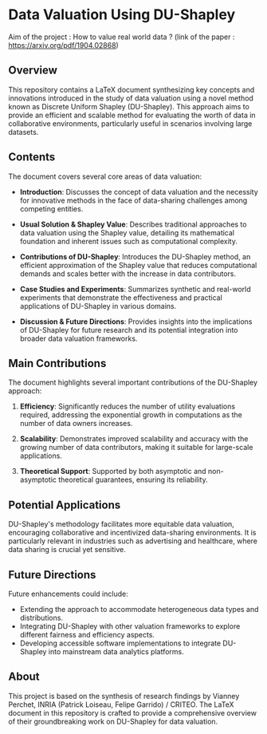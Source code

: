 # Data Valuation Using DU-Shapley
Aim of the project : How to value real world data ?  (link of the paper : https://arxiv.org/pdf/1904.02868)

## Overview
This repository contains a LaTeX document synthesizing key concepts and innovations introduced in the study of data valuation using a novel method known as Discrete Uniform Shapley (DU-Shapley). This approach aims to provide an efficient and scalable method for evaluating the worth of data in collaborative environments, particularly useful in scenarios involving large datasets.

## Contents
The document covers several core areas of data valuation:

- **Introduction**: Discusses the concept of data valuation and the necessity for innovative methods in the face of data-sharing challenges among competing entities.

- **Usual Solution & Shapley Value**: Describes traditional approaches to data valuation using the Shapley value, detailing its mathematical foundation and inherent issues such as computational complexity.

- **Contributions of DU-Shapley**: Introduces the DU-Shapley method, an efficient approximation of the Shapley value that reduces computational demands and scales better with the increase in data contributors.

- **Case Studies and Experiments**: Summarizes synthetic and real-world experiments that demonstrate the effectiveness and practical applications of DU-Shapley in various domains.

- **Discussion & Future Directions**: Provides insights into the implications of DU-Shapley for future research and its potential integration into broader data valuation frameworks.

## Main Contributions
The document highlights several important contributions of the DU-Shapley approach:

1. **Efficiency**: Significantly reduces the number of utility evaluations required, addressing the exponential growth in computations as the number of data owners increases.

2. **Scalability**: Demonstrates improved scalability and accuracy with the growing number of data contributors, making it suitable for large-scale applications.

3. **Theoretical Support**: Supported by both asymptotic and non-asymptotic theoretical guarantees, ensuring its reliability.

## Potential Applications
DU-Shapley's methodology facilitates more equitable data valuation, encouraging collaborative and incentivized data-sharing environments. It is particularly relevant in industries such as advertising and healthcare, where data sharing is crucial yet sensitive.

## Future Directions
Future enhancements could include:
- Extending the approach to accommodate heterogeneous data types and distributions.
- Integrating DU-Shapley with other valuation frameworks to explore different fairness and efficiency aspects.
- Developing accessible software implementations to integrate DU-Shapley into mainstream data analytics platforms.

## About
This project is based on the synthesis of research findings by Vianney Perchet, INRIA (Patrick Loiseau, Felipe Garrido) / CRITEO. The LaTeX document in this repository is crafted to provide a comprehensive overview of their groundbreaking work on DU-Shapley for data valuation.
